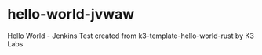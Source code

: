 # hello-world-jvwaw
Hello World - Jenkins Test created from k3-template-hello-world-rust by K3 Labs
